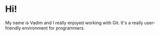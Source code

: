 # Hi!
My name is Vadim and I really enjoyed working with Git. It's a really user-friendly environment for programmers. 
